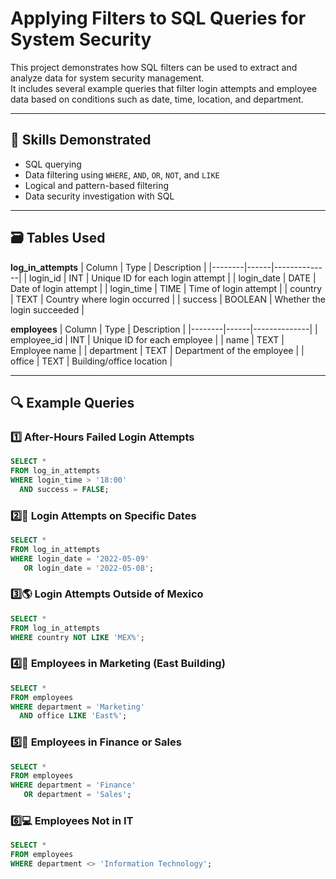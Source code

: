 # Applying Filters to SQL Queries for System Security

This project demonstrates how SQL filters can be used to extract and analyze data for system security management.  
It includes several example queries that filter login attempts and employee data based on conditions such as date, time, location, and department.

---

## 🧠 Skills Demonstrated
- SQL querying
- Data filtering using `WHERE`, `AND`, `OR`, `NOT`, and `LIKE`
- Logical and pattern-based filtering
- Data security investigation with SQL

---

## 🗃️ Tables Used
**log_in_attempts**
| Column | Type | Description |
|--------|------|--------------|
| login_id | INT | Unique ID for each login attempt |
| login_date | DATE | Date of login attempt |
| login_time | TIME | Time of login attempt |
| country | TEXT | Country where login occurred |
| success | BOOLEAN | Whether the login succeeded |

**employees**
| Column | Type | Description |
|--------|------|--------------|
| employee_id | INT | Unique ID for each employee |
| name | TEXT | Employee name |
| department | TEXT | Department of the employee |
| office | TEXT | Building/office location |

---

## 🔍 Example Queries

### 1️⃣ After-Hours Failed Login Attempts
```sql
SELECT *
FROM log_in_attempts
WHERE login_time > '18:00'
  AND success = FALSE;

```
### 2️⃣🧾 Login Attempts on Specific Dates
```sql
SELECT *
FROM log_in_attempts
WHERE login_date = '2022-05-09'
   OR login_date = '2022-05-08';

```
### 3️⃣🌎 Login Attempts Outside of Mexico
```sql
SELECT *
FROM log_in_attempts
WHERE country NOT LIKE 'MEX%';

```
### 4️⃣🏢 Employees in Marketing (East Building)
```sql
SELECT *
FROM employees
WHERE department = 'Marketing'
  AND office LIKE 'East%';

```
### 5️⃣💼 Employees in Finance or Sales
```sql
SELECT *
FROM employees
WHERE department = 'Finance'
   OR department = 'Sales';

```
### 6️⃣💻 Employees Not in IT
```sql
SELECT *
FROM employees
WHERE department <> 'Information Technology';

